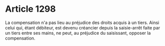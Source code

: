 # Article 1298

La compensation n'a pas lieu au préjudice des droits acquis à un tiers. Ainsi celui qui, étant débiteur, est devenu créancier depuis la saisie-arrêt faite par un tiers entre ses mains, ne peut, au préjudice du saisissant, opposer la compensation.